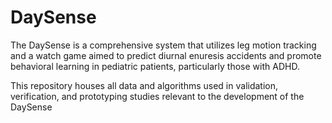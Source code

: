 # DaySense
The DaySense is a comprehensive system that utilizes leg motion tracking and a watch game aimed to predict diurnal enuresis accidents and promote behavioral learning in pediatric patients, particularly those with ADHD.

This repository houses all data and algorithms used in validation, verification, and prototyping studies relevant to the development of the DaySense

